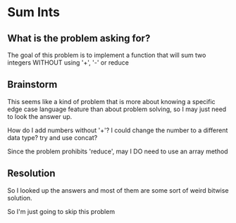 # Sum Ints

## What is the problem asking for?

The goal of this problem is to implement a function that will sum two integers WITHOUT using '+', '-' or reduce

## Brainstorm

This seems like a kind of problem that is more about knowing a specific edge case language feature than about problem solving, so I may just need to look the answer up.

How do I add numbers without '+'?
I could change the number to a different data type?
try and use concat?

Since the problem prohibits 'reduce', may I DO need to use an array method

## Resolution

So I looked up the answers and most of them are some sort of weird bitwise solution.

So I'm just going to skip this problem
